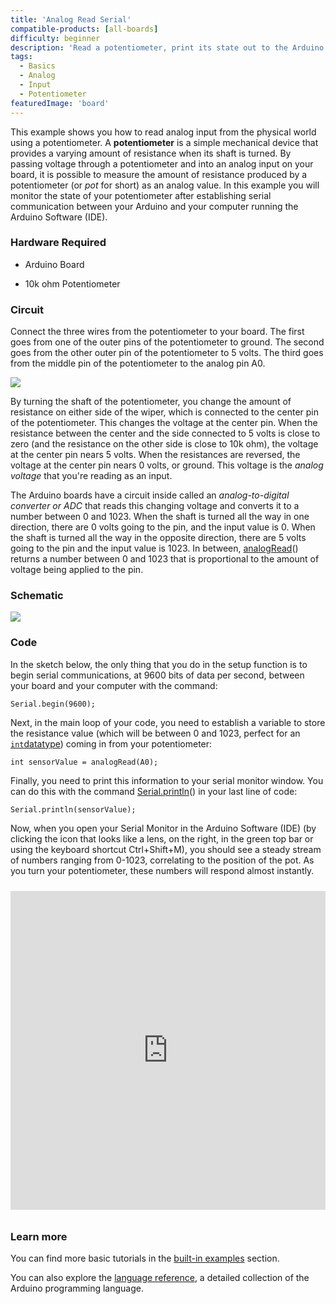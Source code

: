 ```yaml
---
title: 'Analog Read Serial'
compatible-products: [all-boards]
difficulty: beginner
description: 'Read a potentiometer, print its state out to the Arduino Serial Monitor.'
tags: 
  - Basics
  - Analog
  - Input
  - Potentiometer
featuredImage: 'board'
---
```


This example shows you how to read analog input from the physical world using a potentiometer. A **potentiometer** is a simple mechanical device that provides a varying amount of resistance when its shaft is turned. By passing voltage through a potentiometer and into an analog input on your board, it is possible to measure the amount of resistance produced by a potentiometer (or *pot* for short) as an analog value. In this example you will monitor the state of your potentiometer after establishing serial communication between your Arduino and your computer running the Arduino Software (IDE).

### Hardware Required

- Arduino Board

- 10k ohm Potentiometer

### Circuit

Connect the three wires from the potentiometer to your board. The first goes from one of the outer pins of the potentiometer to ground. The second goes from the other outer pin of the potentiometer to 5 volts. The third goes from the middle pin of the potentiometer to the analog pin A0.



![](assets/circuit.png)


By turning the shaft of the potentiometer, you change the amount of resistance on either side of the wiper, which is connected to the center pin of the potentiometer. This changes the voltage at the center pin. When the resistance between the center and the side connected to 5 volts is close to zero (and the resistance on the other side is close to 10k ohm), the voltage at the center pin nears 5 volts.  When the resistances are reversed, the voltage at the center pin nears 0 volts, or ground. This voltage is the *analog voltage* that you're reading as an input.

The Arduino boards have a circuit inside called an *analog-to-digital converter or ADC* that reads this changing voltage and converts it to a number between 0 and 1023.  When the shaft is turned all the way in one direction, there are 0 volts going to the pin, and the input value is 0. When the shaft is turned all the way in the opposite direction, there are 5 volts going to the pin and the input value is 1023. In between, [analogRead](https://www.arduino.cc/reference/en/language/functions/analog-io/analogread/)() returns a number between 0 and 1023 that is proportional to the amount of voltage being applied to the pin.

### Schematic



![](assets/schematic.png)

### Code

In the sketch below, the only thing that you do in the setup function is to begin serial communications, at 9600 bits of data per second, between your board and your computer with the command:

`Serial.begin(9600);`

Next, in the main loop of your code, you need to establish a variable to store the resistance value (which will be between 0 and 1023, perfect for an [`int`datatype](https://www.arduino.cc/reference/en/language/variables/data-types/int/)) coming in from your potentiometer:

`int sensorValue = analogRead(A0);`

Finally, you need to print this information to your serial monitor window. You can do this with the command [Serial.println](https://www.arduino.cc/en/Serial/Println)()  in your last line of code:

`Serial.println(sensorValue);`

Now, when you open your Serial Monitor in the Arduino Software (IDE) (by clicking the icon that looks like a lens, on the right,  in the green top bar or using the keyboard shortcut Ctrl+Shift+M), you should see a steady stream of numbers ranging from 0-1023, correlating to the position of the pot. As you turn your potentiometer, these numbers will respond almost instantly.

<iframe src='https://create.arduino.cc/example/builtin/01.Basics%5CAnalogReadSerial/AnalogReadSerial/preview?embed&snippet' style='height:510px;width:100%;margin:10px 0' frameborder='0'></iframe>

### Learn more

You can find more basic tutorials in the [built-in examples](/built-in-examples) section.

You can also explore the [language reference](https://www.arduino.cc/reference/en/), a detailed collection of the Arduino programming language.